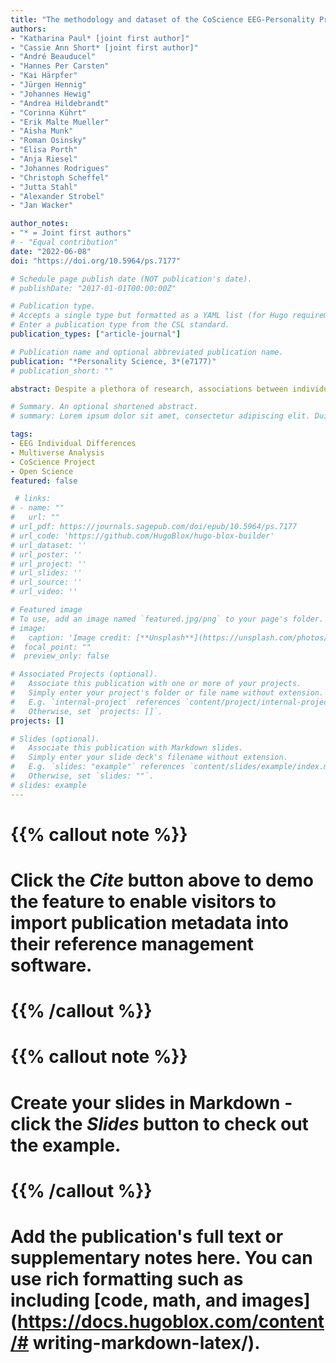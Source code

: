 ```yaml
---
title: "The methodology and dataset of the CoScience EEG-Personality Project – A large-scale, multi-laboratory project grounded in cooperative forking paths analysis."
authors:
- "Katharina Paul* [joint first author]"
- "Cassie Ann Short* [joint first author]"
- "André Beauducel"
- "Hannes Per Carsten"
- "Kai Härpfer"
- "Jürgen Hennig"
- "Johannes Hewig"
- "Andrea Hildebrandt"
- "Corinna Kührt"
- "Erik Malte Mueller"
- "Aisha Munk"
- "Roman Osinsky"
- "Elisa Porth"
- "Anja Riesel"
- "Johannes Rodrigues"
- "Christoph Scheffel"
- "Jutta Stahl"
- "Alexander Strobel"
- "Jan Wacker"

author_notes:
- "* = Joint first authors"
# - "Equal contribution"
date: "2022-06-08"
doi: "https://doi.org/10.5964/ps.7177"

# Schedule page publish date (NOT publication's date).
# publishDate: "2017-01-01T00:00:00Z"

# Publication type.
# Accepts a single type but formatted as a YAML list (for Hugo requirements).
# Enter a publication type from the CSL standard.
publication_types: ["article-journal"]

# Publication name and optional abbreviated publication name.
publication: "*Personality Science, 3*(e7177)"
# publication_short: ""

abstract: Despite a plethora of research, associations between individual differences in personality and electroencephalogram (EEG) parameters remain poorly understood due to concerns of low replicability and insufficiently powered data analyses due to relatively small effect sizes. The present article describes how a multi-laboratory team of EEG-personality researchers aims to alleviate this unsatisfactory status quo. In particular, the present article outlines the design and methodology of the project, provides a detailed overview of the resulting large-scale dataset that is available for use by future collaborators, and forms the basis for consistency and depth to the methodology of all resulting empirical articles. Through this article, we aim to inform researchers in the field of Personality Neuroscience of the freely available dataset. Furthermore, we assume that researchers will generally benefit from this detailed example of the implementation of cooperative forking paths analysis.

# Summary. An optional shortened abstract.
# summary: Lorem ipsum dolor sit amet, consectetur adipiscing elit. Duis posuere tellus ac convallis placerat. Proin tincidunt magna sed ex sollicitudin condimentum.

tags:
- EEG Individual Differences
- Multiverse Analysis
- CoScience Project
- Open Science
featured: false

 # links:
# - name: ""
#   url: ""
# url_pdf: https://journals.sagepub.com/doi/epub/10.5964/ps.7177
# url_code: 'https://github.com/HugoBlox/hugo-blox-builder'
# url_dataset: ''
# url_poster: ''
# url_project: ''
# url_slides: ''
# url_source: ''
# url_video: ''

# Featured image
# To use, add an image named `featured.jpg/png` to your page's folder. 
# image:
#   caption: 'Image credit: [**Unsplash**](https://unsplash.com/photos/jdD8gXaTZsc)'
#  focal_point: ""
#  preview_only: false

# Associated Projects (optional).
#   Associate this publication with one or more of your projects.
#   Simply enter your project's folder or file name without extension.
#   E.g. `internal-project` references `content/project/internal-project/index.md`.
#   Otherwise, set `projects: []`.
projects: []

# Slides (optional).
#   Associate this publication with Markdown slides.
#   Simply enter your slide deck's filename without extension.
#   E.g. `slides: "example"` references `content/slides/example/index.md`.
#   Otherwise, set `slides: ""`.
# slides: example
---
```


# {{% callout note %}}
# Click the *Cite* button above to demo the feature to enable visitors to import publication metadata into their reference management software.
# {{% /callout %}}

# {{% callout note %}}
# Create your slides in Markdown - click the *Slides* button to check out the example.
# {{% /callout %}}

# Add the publication's **full text** or **supplementary notes** here. You can use rich formatting such as including [code, math, and images](https://docs.hugoblox.com/content/# writing-markdown-latex/).
